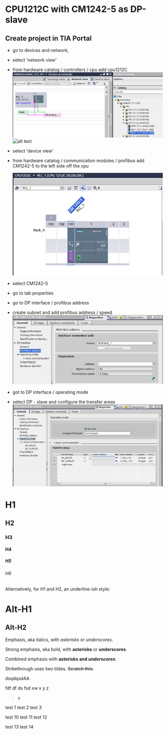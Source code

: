 # CPU1212C with CM1242-5 as DP-slave

## Create project in TIA Portal

* go to devices and network,
* select 'network view'
* from hardware catalog / controllers / cpu add cpu1212C
![alt text](/WebApplication1/WebApplication1/Images/addCpu.png?raw=true "add cpu")
  ![alt text](Images/addCpu.psng?raw=true "add cpu")

* select 'device view'
* from hardware catalog / communication modules / profibus add CM1242-5 to the left side off the cpu

  ![alt text](images/deviceView.png "")
* select CM1242-5
* go to tab properties
* go to DP interface / profibus address
* create subnet and add profibus address / speed
  ![alt text](images/profibusAddress.png "")
* got to DP interface / operating mode
* select DP - slave and configure the transfer areas
  ![alt text](images/operatingMode.png "")












# H1
## H2
### H3
#### H4
##### H5
###### H6

Alternatively, for H1 and H2, an underline-ish style:

Alt-H1
======

Alt-H2
------

Emphasis, aka italics, with *asterisks* or _underscores_.

Strong emphasis, aka bold, with **asterisks** or __underscores__.

Combined emphasis with **asterisks and _underscores_**.

Strikethrough uses two tildes. ~~Scratch this.~~


dsqdqsdAA

fdf
df
ds
fsd
xw
x
y
z
>a

test 1
test 2
test 3

test 10
test 11
test 12

test 13
test 14
